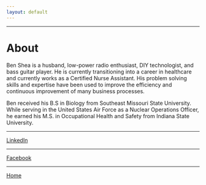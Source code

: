 ```yaml
---
layout: default
---
```


* * *

# About

Ben Shea is a husband, low-power radio enthusiast, DIY technologist, and bass guitar player. He is currently transitioning into a career in healthcare and currently works as a Certified Nurse Assistant. His problem solving skills and expertise have been used to improve the efficiency and continuous improvement of many business processes.

Ben received his B.S in Biology from Southeast Missouri State University. While serving in the United States Air Force as a Nuclear Operations Officer, he earned his M.S. in Occupational Health and Safety from Indiana State University.

* * *
<a href="https://www.linkedin.com/in/sheabenjamin/">LinkedIn</a>
* * *
<a href="https://www.facebook.com/shea.benjamin">Facebook</a>
* * *

[Home](./)
